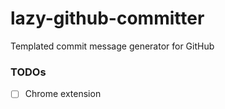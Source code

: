 lazy-github-committer
=====================
Templated commit message generator for GitHub

### TODOs
- [ ] Chrome extension
